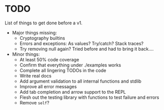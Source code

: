 # TODO

List of things to get done before a v1.

* Major things missing:
    * Cryptography builtins
    * Errors and exceptions: As values? Try/catch? Stack traces?
    * Try removing null again? Tried before and had to bring it back....
* Minor things:
    * At least 50% code coverage
    * Confirm that everything under ./examples works
    * Complete all lingering TODOs in the code
    * Write real docs
    * Add argument validation to all internal functions and stdlib
    * Improve all error messages
    * Add tab completion and arrow support to the REPL
    * Flesh out the testing library with functions to test failure and errors
    * Remove `self`?
